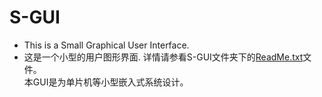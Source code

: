 # S-GUI
* This is a Small Graphical User Interface.
* 这是一个小型的用户图形界面.
详情请参看S-GUI文件夹下的[ReadMe.txt](https://github.com/Le-Seul/S-GUI/blob/master/S-GUI/ReadMe.txt)文件。</br>
本GUI是为单片机等小型嵌入式系统设计。</br>
